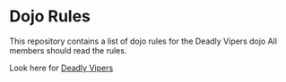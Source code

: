 Dojo Rules
==========

This repository contains a list of dojo rules for the Deadly Vipers dojo
All members should read the rules.

Look here for [Deadly Vipers](https://github.com/deadlyvipers)
